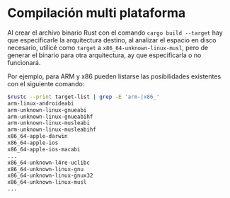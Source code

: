 # Compilación multi plataforma

Al crear el archivo binario Rust con el comando `cargo build --target` hay que especificarle la arquitectura destino, al analizar el espacio en disco necesario, utilicé como `target` a `x86_64-unknown-linux-musl`, pero de generar el binario para otra arquitectura, ay que especificarla o no funcionará.

Por ejemplo, para ARM y x86 pueden listarse las posibilidades existentes con el siguiente comando:

```bash
$rustc --print target-list | grep -E 'arm-|x86_'
arm-linux-androideabi
arm-unknown-linux-gnueabi
arm-unknown-linux-gnueabihf
arm-unknown-linux-musleabi
arm-unknown-linux-musleabihf
x86_64-apple-darwin
x86_64-apple-ios
x86_64-apple-ios-macabi
...
x86_64-unknown-l4re-uclibc
x86_64-unknown-linux-gnu
x86_64-unknown-linux-gnux32
x86_64-unknown-linux-musl
...
```


